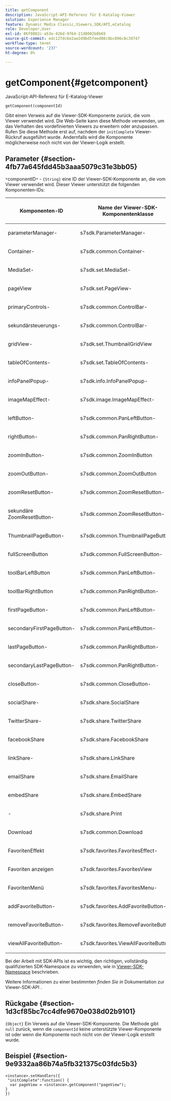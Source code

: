 ```yaml
---
title: getComponent
description: JavaScript-API-Referenz für E-Katalog-Viewer
solution: Experience Manager
feature: Dynamic Media Classic,Viewers,SDK/API,eCatalog
role: Developer,User
exl-id: 86f0802c-a53e-426d-9f64-21d8002b8b69
source-git-commit: edc127dc6e2ae2d9bd5feed08c8bc896c8c39747
workflow-type: tm+mt
source-wordcount: '237'
ht-degree: 0%

---
```


# getComponent{#getcomponent}

JavaScript-API-Referenz für E-Katalog-Viewer

`getComponent(componentId)`

Gibt einen Verweis auf die Viewer-SDK-Komponente zurück, die vom Viewer verwendet wird. Die Web-Seite kann diese Methode verwenden, um das Verhalten des vordefinierten Viewers zu erweitern oder anzupassen. Rufen Sie diese Methode erst auf, nachdem der `initComplete` Viewer-Rückruf ausgeführt wurde. Andernfalls wird die Komponente möglicherweise noch nicht von der Viewer-Logik erstellt.

## Parameter {#section-4fb77a645fdd45b3aaa5079c31e3bb05}

`*`componentID`*` - `{String}` eine ID der Viewer-SDK-Komponente an, die vom Viewer verwendet wird. Dieser Viewer unterstützt die folgenden Komponenten-IDs:

<table id="table_7B5DD9303EF44ADD847B13FFEAD135D9"> 
 <thead> 
  <tr> 
   <th colname="col1" class="entry"> <p>Komponenten-ID </p> </th> 
   <th colname="col2" class="entry"> <p>Name der Viewer-SDK-Komponentenklasse </p> </th> 
  </tr> 
 </thead>
 <tbody> 
  <tr> 
   <td colname="col1"> <p> <span class="codeph"> parameterManager-</span> </p> </td> 
   <td colname="col2"> <p> <span class="codeph"> s7sdk.ParameterManager-</span> </p> </td> 
  </tr> 
  <tr> 
   <td colname="col1"> <p> <span class="codeph"> Container-</span> </p> </td> 
   <td colname="col2"> <p> <span class="codeph"> s7sdk.common.Container-</span> </p> </td> 
  </tr> 
  <tr> 
   <td colname="col1"> <p> MediaSet-<span class="codeph"> </span> </p> </td> 
   <td colname="col2"> <p> <span class="codeph"> s7sdk.set.MediaSet-</span> </p> </td> 
  </tr> 
  <tr> 
   <td colname="col1"> <p> <span class="codeph"> pageView </span> </p> </td> 
   <td colname="col2"> <p> <span class="codeph"> s7sdk.set.PageView-</span> </p> </td> 
  </tr> 
  <tr> 
   <td colname="col1"> <p> <span class="codeph"> primaryControls-</span> </p> </td> 
   <td colname="col2"> <p> <span class="codeph"> s7sdk.common.ControlBar-</span> </p> </td> 
  </tr> 
  <tr> 
   <td colname="col1"> <p> <span class="codeph"> sekundärsteuerungs-</span> </p> </td> 
   <td colname="col2"> <p> <span class="codeph"> s7sdk.common.ControlBar-</span> </p> </td> 
  </tr> 
  <tr> 
   <td colname="col1"> <p> <span class="codeph"> gridView-</span> </p> </td> 
   <td colname="col2"> <p> <span class="codeph"> s7sdk.set.ThumbnailGridView </span> </p> </td> 
  </tr> 
  <tr> 
   <td colname="col1"> <p> <span class="codeph"> tableOfContents-</span> </p> </td> 
   <td colname="col2"> <p> <span class="codeph"> s7sdk.set.TableOfContents-</span> </p> </td> 
  </tr> 
  <tr> 
   <td colname="col1"> <p> <span class="codeph"> infoPanelPopup-</span> </p> </td> 
   <td colname="col2"> <p> <span class="codeph"> s7sdk.info.InfoPanelPopup-</span> </p> </td> 
  </tr> 
  <tr> 
   <td colname="col1"> <p> <span class="codeph"> imageMapEffect-</span> </p> </td> 
   <td colname="col2"> <p> <span class="codeph"> s7sdk.image.ImageMapEffect-</span> </p> </td> 
  </tr> 
  <tr> 
   <td colname="col1"> <p> <span class="codeph"> leftButton-</span> </p> </td> 
   <td colname="col2"> <p> <span class="codeph"> s7sdk.common.PanLeftButton-</span> </p> </td> 
  </tr> 
  <tr> 
   <td colname="col1"> <p> <span class="codeph"> rightButton-</span> </p> </td> 
   <td colname="col2"> <p> <span class="codeph"> s7sdk.common.PanRightButton-</span> </p> </td> 
  </tr> 
  <tr> 
   <td colname="col1"> <p> <span class="codeph"> zoomInButton-</span> </p> </td> 
   <td colname="col2"> <p> <span class="codeph"> s7sdk.common.ZoomInButton </span> </p> </td> 
  </tr> 
  <tr> 
   <td colname="col1"> <p> <span class="codeph"> zoomOutButton-</span> </p> </td> 
   <td colname="col2"> <p> <span class="codeph"> s7sdk.common.ZoomOutButton </span> </p> </td> 
  </tr> 
  <tr> 
   <td colname="col1"> <p> <span class="codeph"> zoomResetButton-</span> </p> </td> 
   <td colname="col2"> <p> <span class="codeph"> s7sdk.common.ZoomResetButton-</span> </p> </td> 
  </tr> 
  <tr> 
   <td colname="col1"> <p> <span class="codeph"> sekundäre ZoomResetButton-</span> </p> </td> 
   <td colname="col2"> <p> <span class="codeph"> s7sdk.common.ZoomResetButton-</span> </p> </td> 
  </tr> 
  <tr> 
   <td colname="col1"> <p> <span class="codeph"> ThumbnailPageButton-</span> </p> </td> 
   <td colname="col2"> <p> <span class="codeph"> s7sdk.common.ThumbnailPageButton-</span> </p> </td> 
  </tr> 
  <tr> 
   <td colname="col1"> <p> <span class="codeph"> fullScreenButton </span> </p> </td> 
   <td colname="col2"> <p> <span class="codeph"> s7sdk.common.FullScreenButton-</span> </p> </td> 
  </tr> 
  <tr> 
   <td colname="col1"> <p> <span class="codeph"> toolBarLeftButton </span> </p> </td> 
   <td colname="col2"> <p> <span class="codeph"> s7sdk.common.PanLeftButton-</span> </p> </td> 
  </tr> 
  <tr> 
   <td colname="col1"> <p> <span class="codeph"> toolBarRightButton </span> </p> </td> 
   <td colname="col2"> <p> <span class="codeph"> s7sdk.common.PanRightButton-</span> </p> </td> 
  </tr> 
  <tr> 
   <td colname="col1"> <p> <span class="codeph"> firstPageButton-</span> </p> </td> 
   <td colname="col2"> <p> <span class="codeph"> s7sdk.common.PanLeftButton-</span> </p> </td> 
  </tr> 
  <tr> 
   <td colname="col1"> <p> <span class="codeph"> secondaryFirstPageButton-</span> </p> </td> 
   <td colname="col2"> <p> <span class="codeph"> s7sdk.common.PanLeftButton-</span> </p> </td> 
  </tr> 
  <tr> 
   <td colname="col1"> <p> <span class="codeph"> lastPageButton-</span> </p> </td> 
   <td colname="col2"> <p> <span class="codeph"> s7sdk.common.PanRightButton-</span> </p> </td> 
  </tr> 
  <tr> 
   <td colname="col1"> <p> <span class="codeph"> secondaryLastPageButton-</span> </p> </td> 
   <td colname="col2"> <p> <span class="codeph"> s7sdk.common.PanRightButton-</span> </p> </td> 
  </tr> 
  <tr> 
   <td colname="col1"> <p> <span class="codeph"> closeButton-</span> </p> </td> 
   <td colname="col2"> <p> <span class="codeph"> s7sdk.common.CloseButton-</span> </p> </td> 
  </tr> 
  <tr> 
   <td colname="col1"> <p> <span class="codeph"> socialShare-</span> </p> </td> 
   <td colname="col2"> <p> <span class="codeph"> s7sdk.share.SocialShare </span> </p> </td> 
  </tr> 
  <tr> 
   <td colname="col1"> <p> <span class="codeph"> TwitterShare-</span> </p> </td> 
   <td colname="col2"> <p> <span class="codeph"> s7sdk.share.TwitterShare </span> </p> </td> 
  </tr> 
  <tr> 
   <td colname="col1"> <p> <span class="codeph"> facebookShare </span> </p> </td> 
   <td colname="col2"> <p> <span class="codeph"> s7sdk.share.FacebookShare </span> </p> </td> 
  </tr> 
  <tr> 
   <td colname="col1"> <p> <span class="codeph"> linkShare-</span> </p> </td> 
   <td colname="col2"> <p> <span class="codeph"> s7sdk.share.LinkShare </span> </p> </td> 
  </tr> 
  <tr> 
   <td colname="col1"> <p> <span class="codeph"> emailShare </span> </p> </td> 
   <td colname="col2"> <p> <span class="codeph"> s7sdk.share.EmailShare </span> </p> </td> 
  </tr> 
  <tr> 
   <td colname="col1"> <p> <span class="codeph"> embedShare </span> </p> </td> 
   <td colname="col2"> <p> <span class="codeph"> s7sdk.share.EmbedShare </span> </p> </td> 
  </tr> 
  <tr> 
   <td colname="col1"> <p> <span class="codeph">-</span> </p> </td> 
   <td colname="col2"> <p> <span class="codeph"> s7sdk.share.Print </span> </p> </td> 
  </tr> 
  <tr> 
   <td colname="col1"> <p> <span class="codeph"> Download </span> </p> </td> 
   <td colname="col2"> <p> <span class="codeph"> s7sdk.common.Download </span> </p> </td> 
  </tr> 
  <tr> 
   <td colname="col1"> <p> <span class="codeph"> FavoritenEffekt </span> </p> </td> 
   <td colname="col2"> <p> <span class="codeph"> s7sdk.favorites.FavoritesEffect-</span> </p> </td> 
  </tr> 
  <tr> 
   <td colname="col1"> <p> <span class="codeph"> Favoriten</span> anzeigen </p> </td> 
   <td colname="col2"> <p> <span class="codeph"> s7sdk.favorites.FavoritesView </span> </p> </td> 
  </tr> 
  <tr> 
   <td colname="col1"> <p> <span class="codeph"> FavoritenMenü </span> </p> </td> 
   <td colname="col2"> <p> <span class="codeph"> s7sdk.favorites.FavoritesMenu-</span> </p> </td> 
  </tr> 
  <tr> 
   <td colname="col1"> <p> <span class="codeph"> addFavoriteButton-</span> </p> </td> 
   <td colname="col2"> <p> <span class="codeph"> s7sdk.favorites.AddFavoriteButton-</span> </p> </td> 
  </tr> 
  <tr> 
   <td colname="col1"> <p> <span class="codeph"> removeFavoriteButton-</span> </p> </td> 
   <td colname="col2"> <p> <span class="codeph"> s7sdk.favorites.RemoveFavoriteButton-</span> </p> </td> 
  </tr> 
  <tr> 
   <td colname="col1"> <p> <span class="codeph"> viewAllFavoriteButton-</span> </p> </td> 
   <td colname="col2"> <p> <span class="codeph"> s7sdk.favorites.ViewAllFavoriteButton-</span> </p> </td> 
  </tr> 
 </tbody> 
</table>

Bei der Arbeit mit SDK-APIs ist es wichtig, den richtigen, vollständig qualifizierten SDK-Namespace zu verwenden, wie in [Viewer-SDK-Namespace](../../../c-html5-s7-aem-asset-viewers/c-html5-20-ecatalog-viewer-about/c-html5-20-ecatalog-html5-viewer-sdk-namespace.md#concept-16ce67bfbdc64ffc8fc7ad174f208f05) beschrieben.

Weitere Informationen zu einer bestimmten *finden Sie in* Dokumentation zur Viewer-SDK-API .

## Rückgabe {#section-1d3cf85bc7cc4dfe9670e038d02b9101}

`{Object}` Ein Verweis auf die Viewer-SDK-Komponente. Die Methode gibt `null` zurück, wenn die `componentId` keine unterstützte Viewer-Komponente ist oder wenn die Komponente noch nicht von der Viewer-Logik erstellt wurde.

## Beispiel {#section-9e9332aa86b74a5fb321375c03fdc5b3}

```
<instance>.setHandlers({ 
 "initComplete":function() { 
  var pageView = <instance>.getComponent("pageView"); 
} 
})
```

